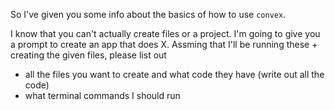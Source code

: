 So I've given you some info about the basics of how to use  `convex`.

I know that you can't actually create files or a project. I'm going to give you a prompt to create an app that does X. Assming that I'll be running these + creating the given files, please list out
* all the files you want to create and what code they have (write out all the code)
* what terminal commands I should run

